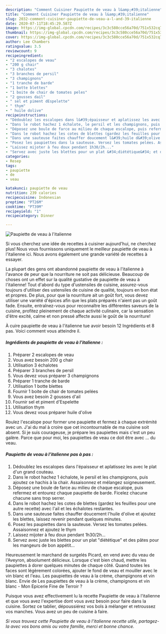 ```yaml
---
description: "Comment Cuisiner Paupiette de veau à l&amp;#39;italienne"
title: "Comment Cuisiner Paupiette de veau à l&amp;#39;italienne"
slug: 2032-comment-cuisiner-paupiette-de-veau-a-l-and-39-italienne
date: 2020-07-11T18:45:29.587Z
image: https://img-global.cpcdn.com/recipes/3c3c580cce56a70d/751x532cq70/paupiette-de-veau-a-litalienne-photo-principale-de-la-recette.jpg
thumbnail: https://img-global.cpcdn.com/recipes/3c3c580cce56a70d/751x532cq70/paupiette-de-veau-a-litalienne-photo-principale-de-la-recette.jpg
cover: https://img-global.cpcdn.com/recipes/3c3c580cce56a70d/751x532cq70/paupiette-de-veau-a-litalienne-photo-principale-de-la-recette.jpg
author: Lee Chambers
ratingvalue: 3.5
reviewcount: 9
recipeingredient:
- "2 escalopes de veau"
- "200 g chair"
- "3 chalotes"
- "3 branches de persil"
- "3 champignons"
- "1 tranche de barde"
- "1 botte blettes"
- "1 boite de chair de tomates peles"
- "2 gousses dail"
- " sel et piment dEspelette"
- " thym"
- " huile dolive"
recipeinstructions:
- "Dédoublez les escalopes dans l&#39;épaisseur et aplatissez les avec le plat d&#39;un grand couteau."
- "Dans le robot hachez 1 échalote, le persil et les champignons, puis ajoutez ce hachis à la chair. Assaisonnez et mélangez soigneusement."
- "Déposez une boule de farce au milieu de chaque escalope, puis refermez et entourez chaque paupiette de barde. Ficelez chacune chacune sans trop serrer."
- "Dans le robot hachez les cotes de blettes (gardez les feuilles pour une autre recette) avec l&#39;ail et les échalotes restantes."
- "Dans une sauteuse faites chauffer doucement l&#39;huile d&#39;olive et ajoutez les blettes, laissez revenir pendant quelques minutes."
- "Posez les paupiettes dans la sauteuse. Versez les tomates pelées. Assaisonnez et ajoutez le thym"
- "Laissez mijoter à feu doux pendant 1h30/2h..."
- "Servez avec juste les blettes pour un plat &#34;diététique&#34; et des pâtes pour les mangeurs de bon appétit..."
categories:
- Resep
tags:
- paupiette
- de
- veau

katakunci: paupiette de veau 
nutrition: 239 calories
recipecuisine: Indonesian
preptime: "PT26M"
cooktime: "PT39M"
recipeyield: "1"
recipecategory: Dinner

---
```



![Paupiette de veau à l&#39;italienne](https://img-global.cpcdn.com/recipes/3c3c580cce56a70d/751x532cq70/paupiette-de-veau-a-litalienne-photo-principale-de-la-recette.jpg)

Si vous cherchez une idée de recettes à cuisiner aujourd'hui, ne cherchez plus! Nous vous fournissons uniquement le meilleur paupiette de veau à l&#39;italienne ici. Nous avons également une grande variété de recettes à essayer.

La plupart des gens ont abandonné paupiette de veau à l&#39;italienne à l'avance de peur que la nourriture ne soit pas délicieuse. Beaucoup de choses ont un effet sur la qualité gustative de paupiette de veau à l&#39;italienne! Tout d'abord du type d'ustensiles de cuisine, assurez-vous toujours d'utiliser des ustensiles de cuisine de qualité, toujours en bon état et propres. De plus, pour que la nourriture ait un goût fort, vous devez utiliser une variété d'épices afin que les plats préparés n'aient pas un goût fade. Ensuite, entraînez-vous pour reconnaître les différentes saveurs de la cuisine, profitez pleinement de chaque activité culinaire, car la sensation d'être excité, calme et non pressé affecte aussi le goût de la nourriture!

<!--inarticleads1-->

À cuire paupiette de veau à l&#39;italienne tue avoir besoin 12 Ingrédients et 8 pas. Voici comment vous atteindre il.

##### Ingrédients de paupiette de veau à l&#39;italienne :

1. Préparer 2 escalopes de veau
1. Vous avez besoin 200 g chair
1. Utilisation 3 échalotes
1. Préparer 3 branches de persil
1. Vous devez vous préparer 3 champignons
1. Préparer 1 tranche de barde
1. Utilisation 1 botte blettes
1. Fournir 1 boite de chair de tomates pelées
1. Vous avez besoin 2 gousses d&#39;ail
1. Fournir  sel et piment d&#39;Espelette
1. Utilisation  thym
1. Vous devez vous préparer  huile d&#39;olive


Roulez l&#39;escalope pour former une paupiette et fermez à chaque extrémité avec un. J&#39;ai du mal à croire que cet incontournable de ma cuisine soit absent. Si je suis courageuse, je prépare les paupiettes mais c&#39;est un peu galère. Parce que pour moi, les paupiettes de veau ce doit être avec … du veau. 

<!--inarticleads2-->

##### Paupiette de veau à l&#39;italienne pas à pas :

1. Dédoublez les escalopes dans l&#39;épaisseur et aplatissez les avec le plat d&#39;un grand couteau.
1. Dans le robot hachez 1 échalote, le persil et les champignons, puis ajoutez ce hachis à la chair. Assaisonnez et mélangez soigneusement.
1. Déposez une boule de farce au milieu de chaque escalope, puis refermez et entourez chaque paupiette de barde. Ficelez chacune chacune sans trop serrer.
1. Dans le robot hachez les cotes de blettes (gardez les feuilles pour une autre recette) avec l&#39;ail et les échalotes restantes.
1. Dans une sauteuse faites chauffer doucement l&#39;huile d&#39;olive et ajoutez les blettes, laissez revenir pendant quelques minutes.
1. Posez les paupiettes dans la sauteuse. Versez les tomates pelées. Assaisonnez et ajoutez le thym
1. Laissez mijoter à feu doux pendant 1h30/2h...
1. Servez avec juste les blettes pour un plat &#34;diététique&#34; et des pâtes pour les mangeurs de bon appétit...


Heureusement le marchand de surgelés Picard, en vend avec du veau de l&#39;Aveyron, absolument délicieux. Lorsque c&#39;est bien chaud, mettre les paupiettes à dorer quelques minutes de chaque côté. Quand toutes les faces sont légèrement colorées, ajouter le fond de veau et mouiller avec le vin blanc et l&#39;eau. Les paupiettes de veau à la crème, champignons et vin blanc. Envie de Les paupiettes de veau à la crème, champignons et vin blanc - Mon Epicerie Fine de Terroir ? 

<!--inarticleads1-->

<p>
Puisque vous avez effectivement lu la recette Paupiette de veau à l&#39;italienne et que vous avez l'expertise dont vous avez besoin pour faire dans la cuisine. Sortez ce tablier, dépoussiérez vos bols à mélanger et retroussez vos manches. Vous avez un peu de cuisine à faire.
</p>

<p>
<i>Si vous trouvez cette Paupiette de veau à l&#39;italienne recette utile, partagez-la avec vos bons amis ou votre famille, merci et bonne chance.</i>
</p>
